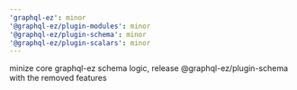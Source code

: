 ```yaml
---
'graphql-ez': minor
'@graphql-ez/plugin-modules': minor
'@graphql-ez/plugin-schema': minor
'@graphql-ez/plugin-scalars': minor
---
```


minize core graphql-ez schema logic, release @graphql-ez/plugin-schema with the removed features
